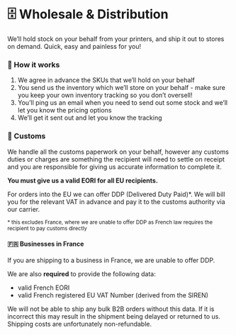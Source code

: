 # 🗄 Wholesale & Distribution

We’ll hold stock on your behalf from your printers, and ship it out to stores on demand. Quick, easy and painless for you!

### 🤔 How it works

1. We agree in advance the SKUs that we’ll hold on your behalf
2. You send us the inventory which we’ll store on your behalf - make sure you keep your own inventory tracking so you don’t oversell!
3. You’ll ping us an email when you need to send out some stock and we’ll let you know the pricing options
4. We’ll get it sent out and let you know the tracking

### 🛃 Customs 

We handle all the customs paperwork on your behalf, however any customs duties or charges are something the recipient will need to settle on receipt and you are responsible for giving us accurate information to complete it. 

**You must give us a valid EORI for all EU recipients.** 

For orders into the EU we can offer DDP (Delivered Duty Paid)*. We will bill you for the relevant VAT in advance and pay it to the customs authority via our carrier.

<small>* this excludes France, where we are unable to offer DDP as French law requires the recipient to pay customs directly</small>

#### 🇫🇷 Businesses in France

If you are shipping to a business in France, we are unable to offer DDP. 

We are also **required** to provide the following data: 
- valid French EORI 
- valid French registered EU VAT Number (derived from the SIREN)

We will not be able to ship any bulk B2B orders without this data. If it is incorrect this may result in the shipment being delayed or returned to us. Shipping costs are unfortunately non-refundable. 